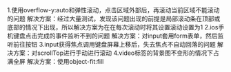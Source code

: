 1.使用overflow-y:auto和弹性滚动，点击区域外部后，再滚动当前区域不能滚动的问题
解决方案：经过大量测试，发现该问题出现的前提是局部滚动条在顶部或底部的情况下出现，所以解决方案为在在每次滚动时将其设置滚动设置为1
2.ios手机键盘点击完成的事件监听不到的问题
解决方案：对input套用form表单，然后监听前往按钮
3.input获得焦点调用键盘屏幕上移后，失去焦点不自动回落的问题
解决方案：对scrollTop进行手动进行滚动
4.video标签的背景图不变形的情况下占满全屏
解决方案：使用object-fit:fill